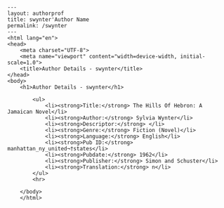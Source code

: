 
    ---
    layout: authorprof
    title: swynter'Author Name 
    permalink: /swynter
    ---
    <html lang="en">
    <head>
        <meta charset="UTF-8">
        <meta name="viewport" content="width=device-width, initial-scale=1.0">
        <title>Author Details - swynter</title>
    </head>
    <body>
        <h1>Author Details - swynter</h1>
        
            <ul>
                <li><strong>Title:</strong> The Hills Of Hebron: A Jamaican Novel</li>
                <li><strong>Author:</strong> Sylvia Wynter</li>
                <li><strong>Descriptor:</strong> </li>
                <li><strong>Genre:</strong> Fiction (Novel)</li>
                <li><strong>Language:</strong> English</li>
                <li><strong>Pub ID:</strong> manhattan_ny_united¬†states</li>
                <li><strong>Pubdate:</strong> 1962</li>
                <li><strong>Publisher:</strong> Simon and Schuster</li>
                <li><strong>Translation:</strong> n</li>
            </ul>
            <hr>
            
        </body>
        </html>
        